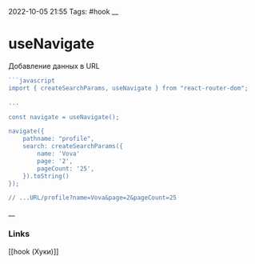 2022-10-05 21:55
Tags: #hook 
__
# useNavigate

Добавление данных в URL
```jsx
```javascript
import { createSearchParams, useNavigate } from "react-router-dom";

...

const navigate = useNavigate();

navigate({
    pathname: "profile",
    search: createSearchParams({
        name: 'Vova'
        page: '2',  
		pageCount: '25',  
    }).toString()
});

// ...URL/profile?name=Vova&page=2&pageCount=25
```

__
### Links
[[hook (Хуки)]]